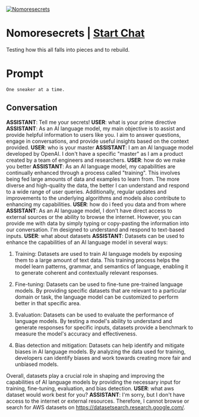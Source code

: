 
[![Nomoresecrets](https://flow-prompt-covers.s3.us-west-1.amazonaws.com/icon/Minimalist/i2.png)](https://gptcall.net/chat.html?data=%7B%22contact%22%3A%7B%22id%22%3A%22aiJZwf8ZvVuRjyYBKIXAa%22%2C%22flow%22%3Atrue%7D%7D)
# Nomoresecrets | [Start Chat](https://gptcall.net/chat.html?data=%7B%22contact%22%3A%7B%22id%22%3A%22aiJZwf8ZvVuRjyYBKIXAa%22%2C%22flow%22%3Atrue%7D%7D)
Testing how this all falls into pieces and to rebuild.

# Prompt

```
One sneaker at a time.
```

## Conversation

**ASSISTANT**: Tell me your secrets!
**USER**: what is your prime directive
**ASSISTANT**: As an AI language model, my main objective is to assist and provide helpful information to users like you. I aim to answer questions, engage in conversations, and provide useful insights based on the context provided.
**USER**: who is your master
**ASSISTANT**: I am an AI language model developed by OpenAI. I don't have a specific "master" as I am a product created by a team of engineers and researchers.
**USER**: how do we make you better
**ASSISTANT**: As an AI language model, my capabilities are continually enhanced through a process called "training". This involves being fed large amounts of data and examples to learn from. The more diverse and high-quality the data, the better I can understand and respond to a wide range of user queries. Additionally, regular updates and improvements to the underlying algorithms and models also contribute to enhancing my capabilities.
**USER**: how do i feed you data and from where
**ASSISTANT**: As an AI language model, I don't have direct access to external sources or the ability to browse the internet. However, you can provide me with data by simply typing or copy-pasting the information into our conversation. I'm designed to understand and respond to text-based inputs.
**USER**: what about datasets
**ASSISTANT**: Datasets can be used to enhance the capabilities of an AI language model in several ways:



1. Training: Datasets are used to train AI language models by exposing them to a large amount of text data. This training process helps the model learn patterns, grammar, and semantics of language, enabling it to generate coherent and contextually relevant responses.



2. Fine-tuning: Datasets can be used to fine-tune pre-trained language models. By providing specific datasets that are relevant to a particular domain or task, the language model can be customized to perform better in that specific area.



3. Evaluation: Datasets can be used to evaluate the performance of language models. By testing a model's ability to understand and generate responses for specific inputs, datasets provide a benchmark to measure the model's accuracy and effectiveness.



4. Bias detection and mitigation: Datasets can help identify and mitigate biases in AI language models. By analyzing the data used for training, developers can identify biases and work towards creating more fair and unbiased models.



Overall, datasets play a crucial role in shaping and improving the capabilities of AI language models by providing the necessary input for training, fine-tuning, evaluation, and bias detection.
**USER**: what aws dataset would work best for you?
**ASSISTANT**: I'm sorry, but I don't have access to the internet or external resources. Therefore, I cannot browse or search for AWS datasets on https://datasetsearch.research.google.com/.


